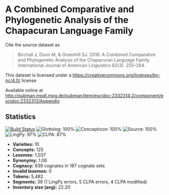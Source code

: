 # A Combined Comparative and Phylogenetic Analysis of the Chapacuran Language Family

Cite the source dataset as

> Birchall J, Dunn M, & Greenhill SJ. 2016. A Combined Comparative and Phylogenetic Analysis of the Chapacuran Language Family. International Journal of American Linguistics 82(3). 255–284.

This dataset is licensed under a https://creativecommons.org/licenses/by-nc/4.0/ license

Available online at http://pubman.mpdl.mpg.de/pubman/item/escidoc:2332314:2/component/escidoc:2332313/Appendix

## Statistics


[![Build Status](https://travis-ci.org/lexibank/birchallchapacuran.svg?branch=master)](https://travis-ci.org/lexibank/birchallchapacuran)
![Glottolog: 100%](https://img.shields.io/badge/Glottolog-100%25-brightgreen.svg "Glottolog: 100%")
![Concepticon: 100%](https://img.shields.io/badge/Concepticon-100%25-brightgreen.svg "Concepticon: 100%")
![Source: 100%](https://img.shields.io/badge/Source-100%25-brightgreen.svg "Source: 100%")
![LingPy: 97%](https://img.shields.io/badge/LingPy-97%25-green.svg "LingPy: 97%")
![CLPA: 87%](https://img.shields.io/badge/CLPA-87%25-yellowgreen.svg "CLPA: 87%")

- **Varieties:** 10
- **Concepts:** 125
- **Lexemes:** 1,037
- **Synonymy:** 1.06
- **Cognacy:** 939 cognates in 187 cognate sets
- **Invalid lexemes:** 0
- **Tokens:** 5,482
- **Segments:** 39 (1 LingPy errors, 5 CLPA errors, 4 CLPA modified)
- **Inventory size (avg):** 22.20
